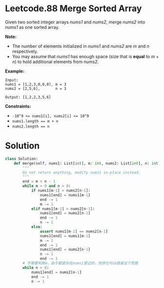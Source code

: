# Leetcode.88 Merge Sorted Array

Given two sorted integer arrays *nums1* and *nums2*, merge *nums2* into *nums1* as one sorted array.

**Note:**

- The number of elements initialized in *nums1* and *nums2* are *m* and *n* respectively.
- You may assume that *nums1* has enough space (size that is **equal** to *m* + *n*) to hold additional elements from *nums2*.

**Example:**

```
Input:
nums1 = [1,2,3,0,0,0], m = 3
nums2 = [2,5,6],       n = 3

Output: [1,2,2,3,5,6]
```

 

**Constraints:**

- `-10^9 <= nums1[i], nums2[i] <= 10^9`
- `nums1.length == m + n`
- `nums2.length == n`



# Solution

```python
class Solution:
    def merge(self, nums1: List[int], m: int, nums2: List[int], n: int) -> None:
        """
        Do not return anything, modify nums1 in-place instead.
        """
        end = m + n - 1
        while m > 0 and n > 0:
            if nums1[m-1] > nums2[n-1]:
                nums1[end] = nums1[m-1]
                end -= 1
                m -= 1
            elif nums1[m-1] < nums2[n-1]:
                nums1[end] = nums2[n-1]
                end -= 1
                n -= 1
            else:
                assert nums1[m-1] == nums2[n-1]
                nums1[end] = nums1[m-1]
                m -= 1
                end -= 1
                nums1[end] = nums2[n-1]
                n -= 1
                end -= 1
        # 不需要判断m，由于都是存在nums1里边的，快排也可以借鉴这个思路
        while n > 0:
            nums1[end] = nums2[n-1]
            end -= 1
            n -= 1
        
```

